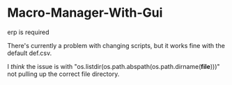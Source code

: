 # Macro-Manager-With-Gui
erp is required


There's currently a problem with changing scripts, but it works fine with the default def.csv.

I *think* the issue is with "os.listdir(os.path.abspath(os.path.dirname(__file__)))" not pulling up the correct file directory.
